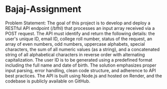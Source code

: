 # Bajaj-Assignment
Problem Statement:
The goal of this project is to develop and deploy a RESTful API endpoint (/bfhl) that processes an input array received via a POST request. The API must identify and return the following details: the user's unique ID, email ID, college roll number, status of the request, an array of even numbers, odd numbers, uppercase alphabets, special characters, the sum of all numeric values (as a string), and a concatenated string of all alphabetical characters in reverse order with alternating capitalization. The user ID is to be generated using a predefined format including the full name and date of birth. The solution emphasizes proper input parsing, error handling, clean code structure, and adherence to API best practices. The API is built using Node.js and hosted on Render, and the codebase is publicly available on GitHub.
